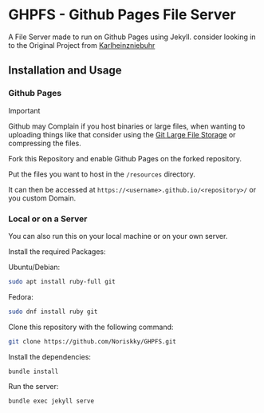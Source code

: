 # GHPFS - Github Pages File Server
A File Server made to run on Github Pages using Jekyll.
consider looking in to the Original Project from [Karlheinzniebuhr](https://github.com/Karlheinzniebuhr/ghpages-fileserver) 

## Installation and Usage

### Github Pages

> [!IMPORTANT]
> Github may Complain if you host binaries or large files, when wanting to uploading things like that consider using the [Git Large File Storage](https://git-lfs.github.com/) or compressing the files.

Fork this Repository and enable Github Pages on the forked repository.

Put the files you want to host in the `/resources` directory.

It can then be accessed at `https://<username>.github.io/<repository>/` or you custom Domain.

### Local or on a Server

You can also run this on your local machine or on your own server.

Install the required Packages:

Ubuntu/Debian:
```bash
sudo apt install ruby-full git
```
Fedora:
```bash
sudo dnf install ruby git
```

Clone this repository with the following command:

```bash
git clone https://github.com/Noriskky/GHPFS.git
```

Install the dependencies:

```bash
bundle install
```

Run the server:

```bash
bundle exec jekyll serve
```
